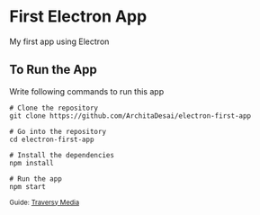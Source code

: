 # First Electron App
My first app using Electron

## To Run the App

Write following commands to run this app

```
# Clone the repository
git clone https://github.com/ArchitaDesai/electron-first-app

# Go into the repository
cd electron-first-app

# Install the dependencies
npm install

# Run the app
npm start
```

<sub> Guide: [Traversy Media](https://www.youtube.com/watch?v=mr9Mtm_TRpw) </sub>